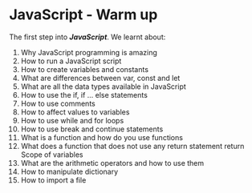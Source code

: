 # JavaScript - Warm up

The first step into ***JavaScript***.
We learnt about:

1. Why JavaScript programming is amazing
2. How to run a JavaScript script
3. How to create variables and constants
4. What are differences between var, const and let
5. What are all the data types available in JavaScript
6. How to use the if, if ... else statements
7. How to use comments
8. How to affect values to variables
9. How to use while and for loops
10. How to use break and continue statements
11. What is a function and how do you use functions
12. What does a function that does not use any return statement return Scope of variables
13. What are the arithmetic operators and how to use them
14. How to manipulate dictionary
15. How to import a file
